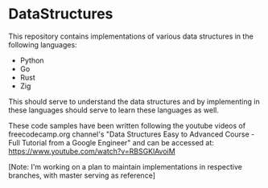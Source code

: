 # DataStructures
This repository contains implementations of various data structures in the following languages:
* Python
* Go
* Rust  
* Zig 

This should serve to understand the data structures and by implementing in these languages should serve to 
learn these languages as well.

These code samples have been written following the youtube videos of freecodecamp.org channel's "Data Structures Easy to Advanced Course - Full Tutorial from a Google Engineer" 
and can be accessed at: https://www.youtube.com/watch?v=RBSGKlAvoiM


[Note: I'm working on a plan to maintain implementations in respective branches, with master serving as reference]
